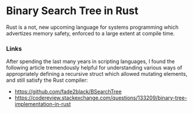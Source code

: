 # Binary Search Tree in Rust

Rust is a not, new upcoming language for systems programming which
advertizes memory safety, enforced to a large extent at compile time.

### Links

After spending the last many years in scripting languages, I found the
following article tremendously helpful for understanding various ways
of appropriately defining a recursive struct which allowed mutating
elements, and still satisfy the Rust compiler:

- https://github.com/fade2black/BSearchTree
- https://codereview.stackexchange.com/questions/133209/binary-tree-implementation-in-rust
